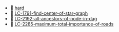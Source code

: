 * 📂 [hard](hard)
* 📄 [LC-1791-find-center-of-star-graph](LC-1791-find-center-of-star-graph.md)
* 📄 [LC-2192-all-ancestors-of-node-in-dag](LC-2192-all-ancestors-of-node-in-dag.md)
* 📄 [LC-2285-maximum-total-importance-of-roads](LC-2285-maximum-total-importance-of-roads.md)
